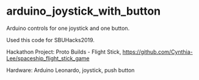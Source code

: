 # arduino_joystick_with_button
Arduino controls for one joystick and one button.

Used this code for SBUHacks2019.

Hackathon Project: Proto Builds - Flight Stick, https://github.com/Cynthia-Lee/spaceship_flight_stick_game

Hardware: Arduino Leonardo, joystick, push  button
